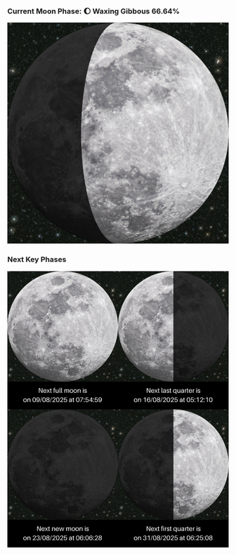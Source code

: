 ### Current Moon Phase: 🌔 Waxing Gibbous 66.64%
![Moon Phase](moonphase.png)
### Next Key Phases
![Gallery](gallery.png)